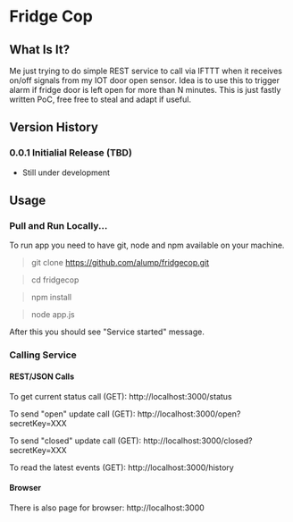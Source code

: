 # Fridge Cop

## What Is It?

Me just trying to do simple REST service to call via IFTTT when it receives on/off signals from my IOT door open sensor. Idea is to use this to trigger alarm if fridge door is left open for more than N minutes. This is just fastly written PoC, free free to steal and adapt if useful.

## Version History

### 0.0.1 Initialial Release (TBD)
- Still under development

## Usage

### Pull and Run Locally...
To run app you need to have git, node and npm available on your machine.
> git clone https://github.com/alump/fridgecop.git

> cd fridgecop

> npm install

> node app.js

After this you should see "Service started" message.

### Calling Service

#### REST/JSON Calls

To get current status call (GET): http://localhost:3000/status

To send "open" update call (GET): http://localhost:3000/open?secretKey=XXX

To send "closed" update call (GET): http://localhost:3000/closed?secretKey=XXX

To read the latest events (GET): http://localhost:3000/history

#### Browser

There is also page for browser: http://localhost:3000